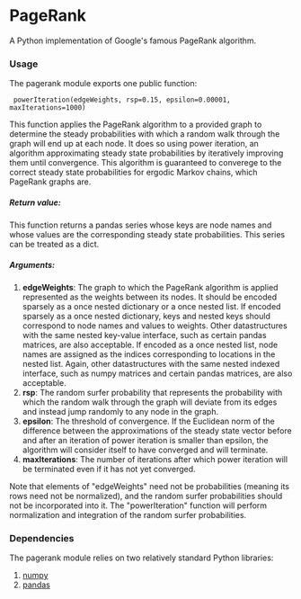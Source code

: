 # PageRank
A Python implementation of Google's famous PageRank algorithm.

### Usage

The pagerank module exports one public function:

     powerIteration(edgeWeights, rsp=0.15, epsilon=0.00001, maxIterations=1000)
     
This function applies the PageRank algorithm to a provided graph to determine the steady probabilities with which a random walk through the graph will end up at each node. It does so using power iteration, an algorithm approximating steady state probabilities by iteratively improving them until convergence. This algorithm is guaranteed to converege to the correct steady state probabilities for ergodic Markov chains, which PageRank graphs are.

##### Return value:

This function returns a pandas series whose keys are node names and whose values are the corresponding steady state probabilities. This series can be treated as a dict.
  
##### Arguments:

1.  **edgeWeights**: The graph to which the PageRank algorithm is applied represented as the weights between its nodes. It should be encoded sparsely as a once nested dictionary or a once nested list. If encoded sparsely as a once nested dictionary, keys and nested keys should correspond to node names and values to weights. Other datastructures with the same nested key-value interface, such as certain pandas matrices, are also acceptable. If encoded as a once nested list, node names are assigned as the indices corresponding to locations in the nested list. Again, other datastructures with the same nested indexed interface, such as numpy matrices and certain pandas matrices, are also acceptable.
2.  **rsp**: The random surfer probability that represents the probability with which the random walk through the graph will deviate from its edges and instead jump randomly to any node in the graph. 
3.  **epsilon**: The threshold of convergence. If the Euclidean norm of the difference between the approximations of the steady state vector before and after an iteration of power iteration is smaller than epsilon, the algorithm will consider itself to have converged and will terminate.
4.  **maxIterations**: The number of iterations after which power iteration will be terminated even if it has not yet converged.

Note that elements of "edgeWeights" need not be probabilities (meaning its rows need not be normalized), and the random surfer probabilities should not be incorporated into it. The "powerIteration" function will perform normalization and integration of the random surfer probabilities.

### Dependencies

The pagerank module relies on two relatively standard Python libraries:

1.  [numpy](http://www.numpy.org/) 
2.  [pandas](http://pandas.pydata.org/)
